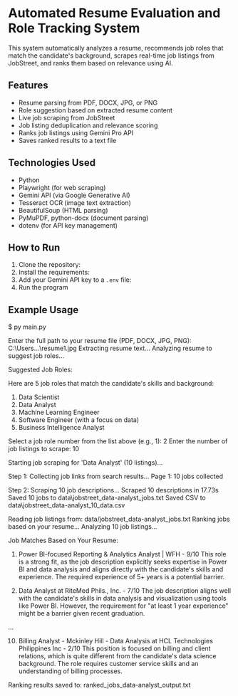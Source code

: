 # Automated Resume Evaluation and Role Tracking System

This system automatically analyzes a resume, recommends job roles that match the candidate's background, scrapes real-time job listings from JobStreet, and ranks them based on relevance using AI.

##  Features
- Resume parsing from PDF, DOCX, JPG, or PNG
- Role suggestion based on extracted resume content
- Live job scraping from JobStreet
- Job listing deduplication and relevance scoring
- Ranks job listings using Gemini Pro API
- Saves ranked results to a text file

##  Technologies Used
- Python
- Playwright (for web scraping)
- Gemini API (via Google Generative AI)
- Tesseract OCR (image text extraction)
- BeautifulSoup (HTML parsing)
- PyMuPDF, python-docx (document parsing)
- dotenv (for API key management)

##  How to Run
1. Clone the repository:
2. Install the requirements:
3. Add your Gemini API key to a `.env` file:   
4. Run the program

## Example Usage
$ py main.py

Enter the full path to your resume file (PDF, DOCX, JPG, PNG): C:\Users\...\resume1.jpg
Extracting resume text...
Analyzing resume to suggest job roles...

Suggested Job Roles:

Here are 5 job roles that match the candidate's skills and background:

1. Data Scientist
2. Data Analyst
3. Machine Learning Engineer
4. Software Engineer (with a focus on data)
5. Business Intelligence Analyst

Select a job role number from the list above (e.g., 1): 2
Enter the number of job listings to scrape: 10

Starting job scraping for 'Data Analyst' (10 listings)...

Step 1: Collecting job links from search results...
Page 1: 10 jobs collected

Step 2: Scraping 10 job descriptions...
Scraped 10 descriptions in 17.73s
Saved 10 jobs to data\jobstreet_data-analyst_jobs.txt
Saved CSV to data\jobstreet_data-analyst_10_data.csv

Reading job listings from: data/jobstreet_data-analyst_jobs.txt
Ranking jobs based on your resume...
Analyzing 10 job listings...

Job Matches Based on Your Resume:

1. Power BI-focused Reporting & Analytics Analyst | WFH - 9/10
   This role is a strong fit, as the job description explicitly seeks expertise in Power BI and data analysis and aligns directly with the candidate's skills and experience. The required experience of 5+ years is a potential barrier.

2. Data Analyst at RiteMed Phils., Inc. - 7/10
   The job description aligns well with the candidate's skills in data analysis and visualization using tools like Power BI. However, the requirement for "at least 1 year experience" might be a barrier given recent graduation.

...

10. Billing Analyst - Mckinley Hill - Data Analysis at HCL Technologies Philippines Inc - 2/10
    This position is focused on billing and client relations, which is quite different from the candidate's data science background. The role requires customer service skills and an understanding of billing processes.

Ranking results saved to: ranked_jobs_data-analyst_output.txt
